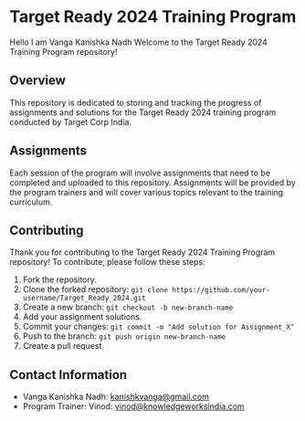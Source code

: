 # Target Ready 2024 Training Program
Hello I am Vanga Kanishka Nadh
Welcome to the Target Ready 2024 Training Program repository!

## Overview
This repository is dedicated to storing and tracking the progress of assignments and solutions for the Target Ready 2024 training program conducted by Target Corp India.

## Assignments
Each session of the program will involve assignments that need to be completed and uploaded to this repository. Assignments will be provided by the program trainers and will cover various topics relevant to the training curriculum.

## Contributing
Thank you for contributing to the Target Ready 2024 Training Program repository! To contribute, please follow these steps:
1. Fork the repository.
2. Clone the forked repository: `git clone https://github.com/your-username/Target_Ready_2024.git`
3. Create a new branch: `git checkout -b new-branch-name`
4. Add your assignment solutions.
5. Commit your changes: `git commit -m "Add solution for Assignment_X"`
6. Push to the branch: `git push origin new-branch-name`
7. Create a pull request.

## Contact Information
- Vanga Kanishka Nadh: kanishkvanga@gmail.com
- Program Trainer: Vinod: vinod@knowledgeworksindia.com
